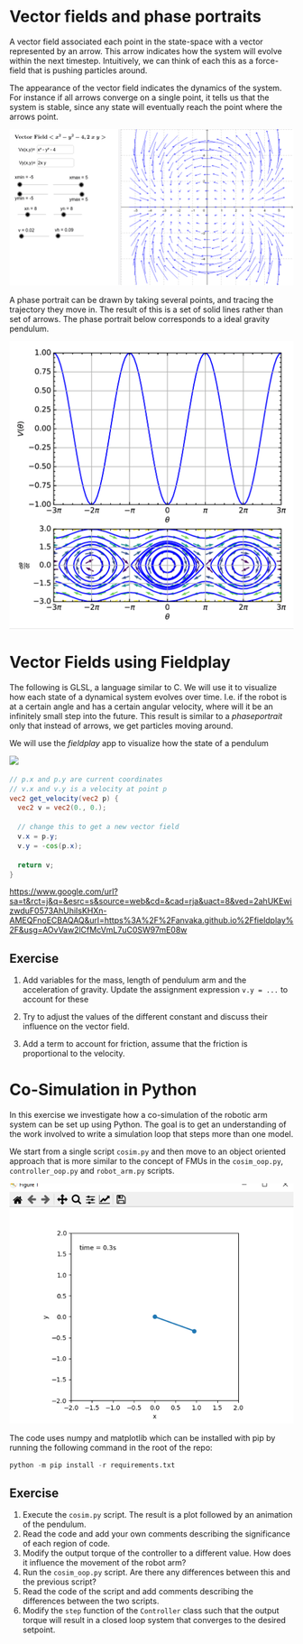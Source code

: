 # Vector fields and phase portraits

A vector field associated each point in the state-space with a vector represented by an arrow.
This arrow indicates how the system will evolve within the next timestep.
Intuitively, we can think of each this as a force-field that is pushing particles around.

The appearance of the vector field indicates the dynamics of the system.
For instance if all arrows converge on a single point, it tells us that the system is stable, since any state will eventually reach the point where the arrows point.

![](2022-04-19-00-45-32.png)

A phase portrait can be drawn by taking several points, and tracing the trajectory they move in.
The result of this is a set of solid lines rather than set of arrows.
The phase portrait below corresponds to a ideal gravity pendulum.

![](2022-04-19-00-44-43.png)

# Vector Fields using Fieldplay

The following is GLSL, a language similar to C. We will use it to visualize how each state of a dynamical system evolves over time. I.e. if the robot is at a certain angle and has a certain angular velocity, where will it be an infinitely small step into the future.
This result is similar to a _phaseportrait_ only that instead of arrows, we get particles moving around.

We will use the _fieldplay_ app to visualize how the state of a pendulum

![](2022-04-19-00-35-05.png)

```GLSL
// p.x and p.y are current coordinates
// v.x and v.y is a velocity at point p
vec2 get_velocity(vec2 p) {
  vec2 v = vec2(0., 0.);

  // change this to get a new vector field
  v.x = p.y;
  v.y = -cos(p.x);

  return v;
}
```

https://www.google.com/url?sa=t&rct=j&q=&esrc=s&source=web&cd=&cad=rja&uact=8&ved=2ahUKEwizwduF0573AhUhiIsKHXn-AMEQFnoECBAQAQ&url=https%3A%2F%2Fanvaka.github.io%2Ffieldplay%2F&usg=AOvVaw2lCfMcVmL7uC0SW97mE08w

## Exercise

1. Add variables for the mass, length of pendulum arm and the acceleration of gravity. Update the assignment expression `v.y = ...` to account for these

2. Try to adjust the values of the different constant and discuss their influence on the vector field.

3. Add a term to account for friction, assume that the friction is proportional to the velocity.

# Co-Simulation in Python

In this exercise we investigate how a co-simulation of the robotic arm system can be set up using Python.
The goal is to get an understanding of the work involved to write a simulation loop that steps more than one model.

We start from a single script `cosim.py` and then move to an object oriented approach that is more similar to the concept of FMUs in the `cosim_oop.py`, `controller_oop.py` and `robot_arm.py` scripts.

![](2022-04-19-00-57-45.png)

The code uses numpy and matplotlib which can be installed with pip by running the following command in the root of the repo:

```python
python -m pip install -r requirements.txt
```

## Exercise

1. Execute the `cosim.py` script. The result is a plot followed by an animation of the pendulum.
2. Read the code and add your own comments describing the significance of each region of code.
3. Modify the output torque of the controller to a different value. How does it influence the movement of the robot arm?
4. Run the `cosim_oop.py` script. Are there any differences between this and the previous script?
5. Read the code of the script and add comments describing the differences between the two scripts.
6. Modify the `step` function of the `Controller` class such that the output torque will result in a closed loop system that converges to the desired setpoint.
